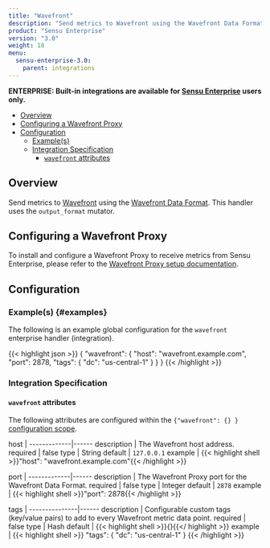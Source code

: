 ```yaml
---
title: "Wavefront"
description: "Send metrics to Wavefront using the Wavefront Data Format."
product: "Sensu Enterprise"
version: "3.0"
weight: 18
menu:
  sensu-enterprise-3.0:
    parent: integrations
---
```

**ENTERPRISE: Built-in integrations are available for [Sensu Enterprise][1]
users only.**

- [Overview](#overview)
- [Configuring a Wavefront Proxy](#configuring-a-wavefront-proxy)
- [Configuration](#configuration)
  - [Example(s)](#examples)
  - [Integration Specification](#integration-specification)
    - [`wavefront` attributes](#wavefront-attributes)

## Overview

Send metrics to [Wavefront][2] using the [Wavefront Data Format][4]. This
handler uses the `output_format` mutator.

## Configuring a Wavefront Proxy

To install and configure a Wavefront Proxy to receive metrics from Sensu
Enterprise, please refer to the [Wavefront Proxy setup documentation][5].

## Configuration

### Example(s) {#examples}

The following is an example global configuration for the `wavefront` enterprise
handler (integration).

{{< highlight json >}}
{
  "wavefront": {
    "host": "wavefront.example.com",
    "port": 2878,
    "tags": {
      "dc": "us-central-1"
    }
  }
}
{{< /highlight >}}

### Integration Specification

#### `wavefront` attributes

The following attributes are configured within the `{"wavefront": {} }`
[configuration scope][3].

host         | 
-------------|------
description  | The Wavefront host address.
required     | false
type         | String
default      | `127.0.0.1`
example      | {{< highlight shell >}}"host": "wavefront.example.com"{{< /highlight >}}

port         | 
-------------|------
description  | The Wavefront Proxy port for the Wavefront Data Format.
required     | false
type         | Integer
default      | `2878`
example      | {{< highlight shell >}}"port": 2878{{< /highlight >}}

tags           | 
---------------|------
description    | Configurable custom tags (key/value pairs) to add to every Wavefront metric data point.
required       | false
type           | Hash
default        | {{< highlight shell >}}{}{{</ highlight >}}
example        | {{< highlight shell >}}
"tags": {
  "dc": "us-central-1"
}
{{< /highlight >}}


[1]:  /sensu-enterprise
[2]:  https://www.wavefront.com?ref=sensu-enterprise
[3]:  /sensu-core/1.2/reference/configuration#configuration-scopes
[4]:  https://community.wavefront.com/docs/DOC-1031
[5]:  https://community.wavefront.com/docs/DOC-1041
